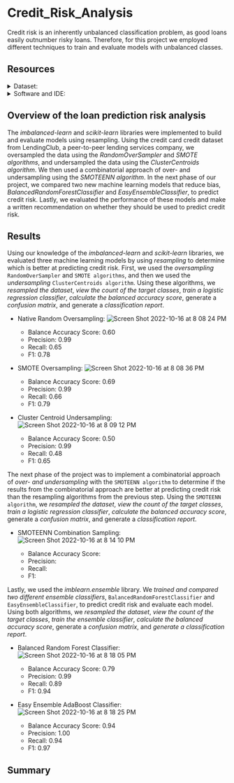 # Credit_Risk_Analysis
Credit risk is an inherently unbalanced classification problem, as good loans easily outnumber risky loans. Therefore, for this project we employed different techniques to train and evaluate models with unbalanced classes. 

## Resources
<details>
<summary>Dataset:</summary>

- LoanStats_2019Q1.csv
</details>

<details>
<summary>Software and IDE:</summary>

- Python
- Jupyter Notebook
- Libraries:
  - Numpy
  - Scikit-learn
  - Imbalanced-learn 
- Techniques:
  - Ensemble
  - Resampling
</details>

## Overview of the loan prediction risk analysis
The _imbalanced-learn_ and _scikit-learn_ libraries were implemented to build and evaluate models using resampling. Using the credit card credit dataset from LendingClub, a peer-to-peer lending services company, we oversampled the data using the _RandomOverSampler_ and _SMOTE algorithms_, and undersampled the data using the _ClusterCentroids algorithm_. We then used a combinatorial approach of over- and undersampling using the _SMOTEENN algorithm_. In the next phase of our project, we compared two new machine learning models that reduce bias, _BalancedRandomForestClassifier_ and _EasyEnsembleClassifier_, to predict credit risk. Lastly, we evaluated the performance of these models and make a written recommendation on whether they should be used to predict credit risk.

## Results
Using our knowledge of the _imbalanced-learn_ and _scikit-learn_ libraries, we evaluated three machine learning models by using _resampling_ to determine which is better at predicting credit risk. First, we used the _oversampling_ `RandomOverSampler` and `SMOTE algorithms`, and then we used the _undersampling_ `ClusterCentroids algorithm`. Using these algorithms, we _resampled the dataset_, _view the count of the target classes_, _train a logistic regression classifier_, _calculate the balanced accuracy score_, generate a _confusion matrix_, and generate a _classification report_.

- Native Random Oversampling:
![Screen Shot 2022-10-16 at 8 08 24 PM](https://user-images.githubusercontent.com/107281474/196081189-227320da-ff2e-4499-88f3-330d237af4c0.png)

  - Balance Accuracy Score: 0.60
  - Precision: 0.99
  - Recall: 0.65
  - F1: 0.78

- SMOTE Oversampling:
![Screen Shot 2022-10-16 at 8 08 36 PM](https://user-images.githubusercontent.com/107281474/196081342-a6ac8681-26ae-4287-9448-6c59f7fa13ec.png)

  - Balance Accuracy Score: 0.69
  - Precision: 0.99
  - Recall: 0.66
  - F1: 0.79

- Cluster Centroid Undersampling:
![Screen Shot 2022-10-16 at 8 09 12 PM](https://user-images.githubusercontent.com/107281474/196081363-8457e490-414d-4e44-9481-487a784fad18.png)

  - Balance Accuracy Score: 0.50
  - Precision: 0.99
  - Recall: 0.48
  - F1: 0.65

The next phase of the project was to implement a combinatorial approach of _over- and undersampling_ with the `SMOTEENN algorithm` to determine if the results from the combinatorial approach are better at predicting credit risk than the resampling algorithms from the previous step. Using the `SMOTEENN algorithm`, we _resampled the dataset_, _view the count of the target classes_, _train a logistic regression classifier_, _calculate the balanced accuracy score_, generate a _confusion matrix_, and generate a _classification report_.

- SMOTEENN Combination Sampling:
![Screen Shot 2022-10-16 at 8 14 10 PM](https://user-images.githubusercontent.com/107281474/196081569-01ad8755-6ada-4924-9824-75238a101f54.png)

  - Balance Accuracy Score: 
  - Precision: 
  - Recall: 
  - F1:

Lastly, we used the _imblearn.ensemble_ library. We _trained and compared two different ensemble classifiers_, `BalancedRandomForestClassifier` and `EasyEnsembleClassifier`, to predict credit risk and evaluate each model. Using both algorithms, we _resampled the dataset_, _view the count of the target classes_, _train the ensemble classifier_, _calculate the balanced accuracy score_, generate a _confusion matrix_, and _generate a classification report_.

- Balanced Random Forest Classifier:
![Screen Shot 2022-10-16 at 8 18 05 PM](https://user-images.githubusercontent.com/107281474/196082010-de5a1157-2749-4987-9718-a9a85fcf4646.png)

  - Balance Accuracy Score: 0.79
  - Precision: 0.99
  - Recall: 0.89
  - F1: 0.94

- Easy Ensemble AdaBoost Classifier:
![Screen Shot 2022-10-16 at 8 18 25 PM](https://user-images.githubusercontent.com/107281474/196082026-cee62b25-4cd5-4259-ae40-a41b8f204f40.png)

  - Balance Accuracy Score: 0.94
  - Precision: 1.00
  - Recall: 0.94
  - F1: 0.97

## Summary 

